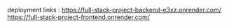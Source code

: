 deployment links : 
https://full-stack-project-backend-e3xz.onrender.com/
https://full-stack-project-frontend.onrender.com/